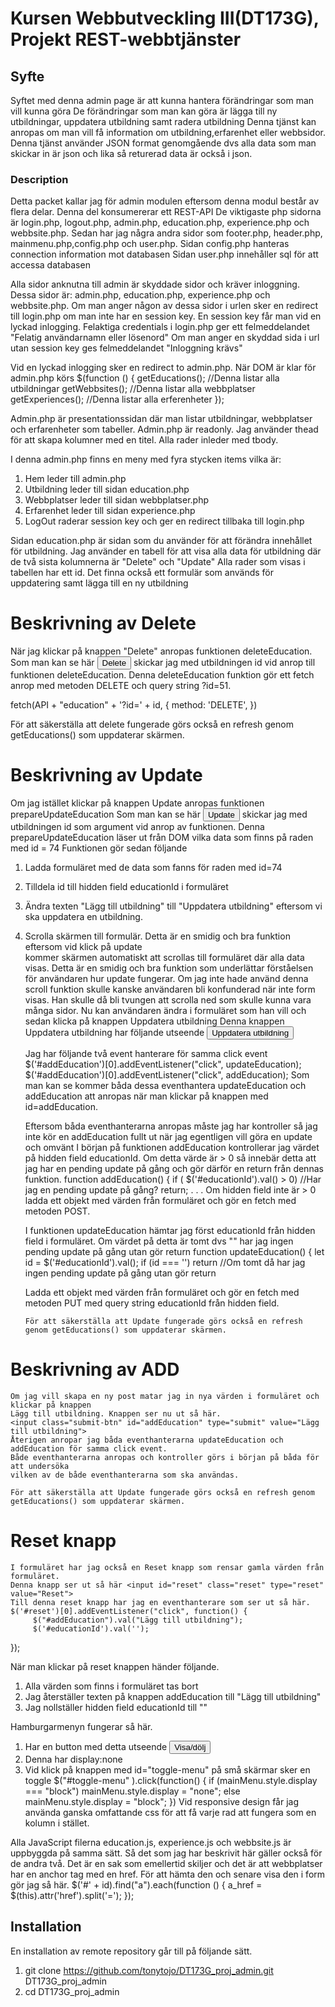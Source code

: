 # Kursen Webbutveckling III(DT173G), Projekt REST-webbtjänster

## Syfte

Syftet med denna admin page är att kunna hantera förändringar som man vill kunna göra
De förändringar som man kan göra är lägga till ny utbildningar, uppdatera utbildning samt radera utbildning
Denna tjänst kan anropas om man vill få information om utbildning,erfarenhet eller webbsidor.
Denna tjänst använder JSON format genomgående dvs alla data som man skickar in är json och lika så returerad data är också i json. 

### Description

Detta packet kallar jag för admin modulen eftersom denna modul består av flera delar. Denna
del konsumererar ett REST-API
De viktigaste php sidorna är login.php, logout.php, admin.php, education.php, experience.php och webbsite.php.
Sedan har jag några andra sidor som footer.php, header.php, mainmenu.php,config.php och user.php.
Sidan config.php hanteras connection information mot databasen
Sidan user.php innehåller sql för att accessa databasen

Alla sidor anknutna till admin är skyddade sidor och kräver inloggning. Dessa sidor är: 
admin.php, education.php, experience.php och webbsite.php. Om man anger någon av dessa sidor i urlen sker en redirect till login.php om man inte har en session key. 
En session key får man vid en lyckad inlogging. 
Felaktiga credentials i login.php ger ett felmeddelandet "Felatig användarnamn eller lösenord"
Om man anger en skyddad sida i url utan session key ges felmeddelandet "Inloggning krävs"

Vid en lyckad inlogging sker en redirect to admin.php.
När DOM är klar för admin.php körs 
$(function ()
{
   getEducations(); //Denna listar alla utbildningar
   getWebbsites(); //Denna listar alla webbplatser
   getExperiences(); //Denna listar alla erferenheter
});

Admin.php är presentationssidan där man listar utbildningar, webbplatser och erfarenheter som tabeller. Admin.php är readonly. Jag använder thead för att skapa kolumner med en titel.
Alla rader inleder med tbody.

I denna admin.php finns en meny med fyra stycken items vilka är:
1. Hem leder till admin.php
2. Utbildning leder till sidan education.php
3. Webbplatser leder till sidan webbplatser.php
4. Erfarenhet leder till sidan experience.php
5. LogOut raderar session key och ger en redirect tillbaka till login.php

Sidan education.php är sidan som du använder för att förändra innehållet för utbildning.
Jag använder en tabell för att visa alla data för utbildning där de två sista kolumnerna är "Delete" och "Update" Alla rader som visas i tabellen har ett id. 
Det finna också ett formulär som används för uppdatering samt lägga till en ny utbildning

Beskrivning av Delete
=======================
När jag klickar på knappen "Delete" anropas funktionen deleteEducation.
Som man kan se här <button class="btn" onclick="deleteEducation(51)">Delete</button>
skickar jag med utbildningen id vid anrop till funktionen deleteEducation.
Denna deleteEducation funktion gör ett fetch anrop med metoden DELETE och query string ?id=51.

fetch(API + "education" + '?id=' + id, {
      method: 'DELETE',
   })

För att säkerställa att delete fungerade görs också en refresh genom getEducations() som uppdaterar skärmen.


Beskrivning av Update
======================
Om jag istället klickar på knappen Update anropas funktionen prepareUpdateEducation
Som man kan se här <button class="btn btn-update" onclick="prepareUpdateEducation(74)">Update</button>
skickar jag med utbildningen id som argument vid anrop av funktionen.
Denna prepareUpdateEducation läser ut från DOM vilka data som finns på raden med id = 74
Funktionen gör sedan följande 
1. Ladda formuläret med de data som fanns för raden med id=74
2. Tilldela id till hidden field educationId i formuläret
3. Ändra texten "Lägg till utbildning" till "Uppdatera utbildning" eftersom vi ska uppdatera en 
   utbildning.
4. Scrolla skärmen till formulär. Detta är en smidig och bra funktion eftersom vid klick på update   
   kommer skärmen automatiskt att scrollas till formuläret där alla data visas. Detta är en smidig och bra funktion som underlättar förståelsen för användaren hur update fungerar. Om jag inte hade använd denna scroll funktion skulle kanske användaren bli konfunderad när inte form visas. Han skulle då bli tvungen att scrolla ned som skulle kunna vara många sidor.
   Nu kan användaren ändra i formuläret som han vill och sedan klicka på knappen Uppdatera utbildning
   Denna knappen Uppdatera utbildning har följande utseende
   <input class="submit-btn" id="addEducation" type="submit" value="Uppdatera utbildning">
   
   Jag har följande två event hanterare för samma click event
   $('#addEducation')[0].addEventListener("click", updateEducation); 
   $('#addEducation')[0].addEventListener("click", addEducation);
   Som man kan se kommer båda dessa eventhantera updateEducation och addEducation att anropas när man klickar på knappen med id=addEducation.
   
   Eftersom båda eventhanterarna anropas måste jag har kontroller så jag inte kör en addEducation fullt ut när jag egentligen vill göra en update och omvänt
   I början på funktionen addEducation kontrollerar jag värdet på hidden field educationId.
   Om detta värde är > 0 så innebär detta att jag har en pending update på gång och gör därför en return från dennas funktion.
   function addEducation()
   {
    if ( $('#educationId').val() > 0)  //Har jag en pending update på gång?
       return; 
    . . .
   Om hidden field inte är > 0 ladda ett objekt med värden från formuläret och gör en fetch med metoden POST.

   I funktionen updateEducation hämtar jag först educationId från hidden field i formuläret.
   Om värdet på detta är tomt dvs "" har jag ingen pending update på gång utan gör return
   function updateEducation()
   {
      let id = $('#educationId').val();
      if (id === '') return //Om tomt då har jag ingen pending update på gång utan gör return

      Ladda ett objekt med värden från formuläret och gör en fetch med metoden PUT med query string educationId från hidden field.

       För att säkerställa att Update fungerade görs också en refresh genom getEducations() som uppdaterar skärmen.

Beskrivning av ADD
==================
    Om jag vill skapa en ny post matar jag in nya värden i formuläret och klickar på knappen 
    Lägg till utbildning. Knappen ser nu ut så här.
    <input class="submit-btn" id="addEducation" type="submit" value="Lägg till utbildning">
    Återigen anropar jag båda eventhanterarna updateEducation och addEducation för samma click event.
    Både eventhanterarna anropas och kontroller görs i början på båda för att undersöka
    vilken av de både eventhanterarna som ska användas.

    För att säkerställa att Update fungerade görs också en refresh genom getEducations() som uppdaterar skärmen.

   Reset knapp
   ===========
    I formuläret har jag också en Reset knapp som rensar gamla värden från formuläret.
    Denna knapp ser ut så här <input id="reset" class="reset" type="reset" value="Reset">
    Till denna reset knapp har jag en eventhanterare som ser ut så här.
    $('#reset')[0].addEventListener("click", function() {
         $("#addEducation").val("Lägg till utbildning");
         $('#educationId').val('');
   });

   När man klickar på reset knappen händer följande.
   1. Alla värden som finns i formuläret tas bort
   2. Jag återställer texten på knappen addEducation till "Lägg till utbildning"
   3. Jag nollställer hidden field educationId till ""

Hamburgarmenyn fungerar så här.
1. Har en button med detta utseende <button id="toggle-menu">Visa/dölj</button>
2. Denna har display:none
3. Vid klick på knappen med id="toggle-menu" på små skärmar sker en toggle
   $("#toggle-menu" ).click(function() {
      if (mainMenu.style.display === "block") 
         mainMenu.style.display = "none";
   else 
      mainMenu.style.display = "block";
   })
Vid responsive design får jag använda ganska omfattande css för att få varje rad att fungera som
en kolumn i stället.

Alla JavaScript filerna education.js, experience.js och webbsite.js är uppbyggda på samma sätt.
Så det som jag har beskrivit här gäller också för de andra två. Det är en sak som emellertid
skiljer och det är att webbplatser har en anchor tag med en href. För att hämta den och senare visa den i form gör jag så här.
$('#' + id).find("a").each(function ()
{
   a_href = $(this).attr('href').split('=');
}); 

## Installation

En installation av remote repository går till på följande sätt.

1. git clone https://github.com/tonytojo/DT173G_proj_admin.git DT173G_proj_admin
2. cd DT173G_proj_admin

